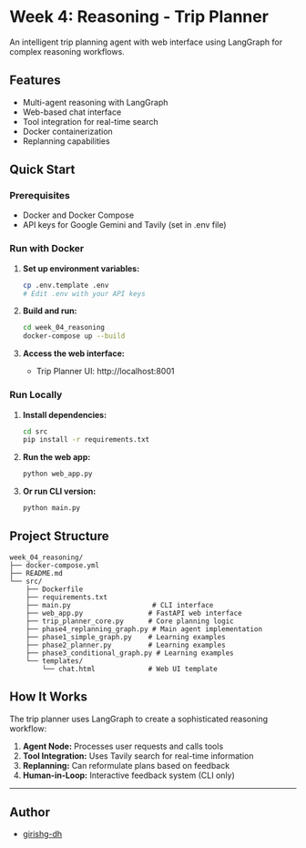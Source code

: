 # Week 4: Reasoning - Trip Planner

An intelligent trip planning agent with web interface using LangGraph for complex reasoning workflows.

## Features

- Multi-agent reasoning with LangGraph
- Web-based chat interface
- Tool integration for real-time search
- Docker containerization
- Replanning capabilities

## Quick Start

### Prerequisites
- Docker and Docker Compose
- API keys for Google Gemini and Tavily (set in .env file)

### Run with Docker

1. **Set up environment variables:**
   ```bash
   cp .env.template .env
   # Edit .env with your API keys
   ```

2. **Build and run:**
   ```bash
   cd week_04_reasoning
   docker-compose up --build
   ```

3. **Access the web interface:**
   - Trip Planner UI: http://localhost:8001

### Run Locally

1. **Install dependencies:**
   ```bash
   cd src
   pip install -r requirements.txt
   ```

2. **Run the web app:**
   ```bash
   python web_app.py
   ```

3. **Or run CLI version:**
   ```bash
   python main.py
   ```

## Project Structure

```
week_04_reasoning/
├── docker-compose.yml
├── README.md
└── src/
    ├── Dockerfile
    ├── requirements.txt
    ├── main.py                    # CLI interface
    ├── web_app.py                # FastAPI web interface
    ├── trip_planner_core.py      # Core planning logic
    ├── phase4_replanning_graph.py # Main agent implementation
    ├── phase1_simple_graph.py    # Learning examples
    ├── phase2_planner.py         # Learning examples
    ├── phase3_conditional_graph.py # Learning examples
    └── templates/
        └── chat.html             # Web UI template
```

## How It Works

The trip planner uses LangGraph to create a sophisticated reasoning workflow:

1. **Agent Node:** Processes user requests and calls tools
2. **Tool Integration:** Uses Tavily search for real-time information
3. **Replanning:** Can reformulate plans based on feedback
4. **Human-in-Loop:** Interactive feedback system (CLI only)

---

## Author

- [girishg-dh](https://github.com/girishg-dh)